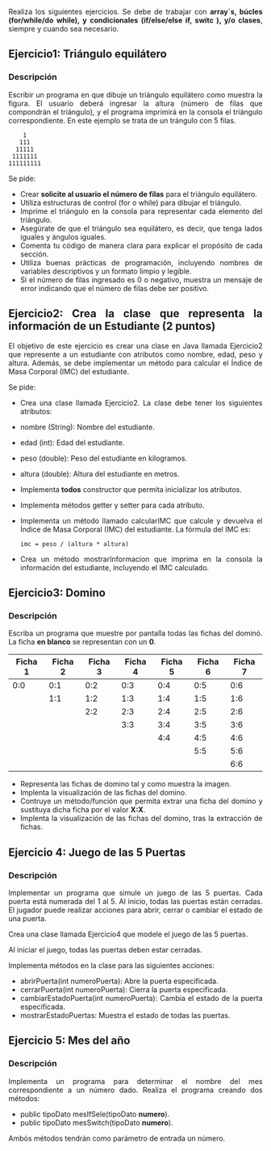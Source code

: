 <div align="justify">

Realiza los siguientes ejercicios. Se debe de trabajar con __array´s, búcles (for/while/do while), y condicionales (if/else/else if, switc ), y/o clases__, siempre y cuando sea necesario.

## Ejercicio1: Triángulo equilátero 

### Descripción

Escribir un programa en que dibuje un triángulo equilátero como muestra la figura. El usuario deberá ingresar la altura (número de filas que compondrán el triángulo), y el programa imprimirá en la consola el triángulo correspondiente.
En este ejemplo se trata de un trángulo con 5 filas.

```code
    1
   111
  11111
 1111111
111111111
```

Se pide:

- Crear __solicite al usuario el número de filas__ para el triángulo equilátero.
- Utiliza estructuras de control (for o while) para dibujar el triángulo.
- Imprime el triángulo en la consola para representar cada elemento del triángulo.
- Asegúrate de que el triángulo sea equilátero, es decir, que tenga lados iguales y ángulos iguales.
- Comenta tu código de manera clara para explicar el propósito de cada sección.
- Utiliza buenas prácticas de programación, incluyendo nombres de variables descriptivos y un formato limpio y legible.
- Si el número de filas ingresado es 0 o negativo, muestra un mensaje de error indicando que el número de filas debe ser positivo.

## Ejercicio2: Crea la clase que representa la información de un Estudiante (2 puntos)

El objetivo de este ejercicio es crear una clase en Java llamada Ejercicio2 que represente a un estudiante con atributos como nombre, edad, peso y altura. Además, se debe implementar un método para calcular el Índice de Masa Corporal (IMC) del estudiante.

Se pide:
 - Crea una clase llamada Ejercicio2.
 La clase debe tener los siguientes atributos: 
 - nombre (String): Nombre del estudiante.
 - edad (int): Edad del estudiante.
 - peso (double): Peso del estudiante en kilogramos.
 - altura (double): Altura del estudiante en metros.
 - Implementa __todos__ constructor que permita inicializar los atributos.
 - Implementa métodos getter y setter para cada atributo.
 - Implementa un método llamado calcularIMC que calcule y devuelva el Índice de Masa Corporal (IMC) del estudiante. La fórmula del IMC es:
  
    ```code
    imc = peso / (altura * altura)
    ```
 - Crea un método mostrarInformacion que imprima en la consola la información del estudiante, incluyendo el IMC calculado.

## Ejercicio3: Domino 

### Descripción

Escriba un programa que muestre por pantalla todas las fichas del dominó. La ficha __en blanco__ se representan con un __0__.

| Ficha 1 | Ficha 2 | Ficha 3 | Ficha 4 | Ficha 5 | Ficha 6 | Ficha 7 |
|---------|---------|---------|---------|---------|---------|---------|
| 0:0     | 0:1     | 0:2     | 0:3     | 0:4     | 0:5     | 0:6     |  
|         | 1:1     | 1:2     | 1:3     | 1:4     | 1:5     | 1:6     |  
|         |         | 2:2     | 2:3     | 2:4     | 2:5     | 2:6     | 
|         |         |         | 3:3     | 3:4     | 3:5     | 3:6     |  
|         |         |         |         | 4:4     | 4:5     | 4:6     | 
|         |         |         |         |         | 5:5     | 5:6     | 
|         |         |         |         |         |         | 6:6     | 

- Representa las fichas de domino tal y como muestra la imagen.
- Implenta la visualización de las fichas del domino.
- Contruye un método/función que permita extrar una ficha del domino y sustituya dicha ficha por el valor __X:X__.
- Implenta la visualización de las fichas del domino, tras la extracción de fichas.

## Ejercicio 4: Juego de las 5 Puertas

### Descripción

Implementar un programa que simule un juego de las 5 puertas. Cada puerta está numerada del 1 al 5. Al inicio, todas las puertas están cerradas. El jugador puede realizar acciones para abrir, cerrar o cambiar el estado de una puerta.

Crea una clase llamada Ejercicio4 que modele el juego de las 5 puertas.

Al iniciar el juego, todas las puertas deben estar cerradas.

Implementa métodos en la clase para las siguientes acciones:
- abrirPuerta(int numeroPuerta): Abre la puerta especificada.
- cerrarPuerta(int numeroPuerta): Cierra la puerta especificada.
- cambiarEstadoPuerta(int numeroPuerta): Cambia el estado de la puerta especificada.
- mostrarEstadoPuertas: Muestra el estado de todas las puertas.

## Ejercicio 5: Mes del año 

### Descripción

Implementa un programa para determinar el nombre del mes correspondiente a un número dado. Realiza el programa creando dos métodos:
- public tipoDato mesIfSele(tipoDato __numero__).
- public tipoDato mesSwitch(tipoDato __numero__).

Ambós métodos tendrán como parámetro de entrada un número.


</div>
